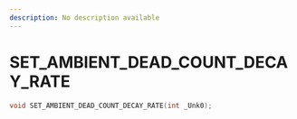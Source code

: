 ```yaml
---
description: No description available 
---
```


# SET_AMBIENT_DEAD_COUNT_DECAY_RATE

```cpp
void SET_AMBIENT_DEAD_COUNT_DECAY_RATE(int _Unk0);
```